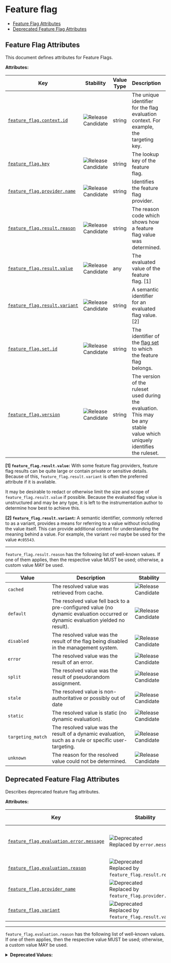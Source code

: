 <!-- NOTE: THIS FILE IS AUTOGENERATED. DO NOT EDIT BY HAND. -->
<!-- see templates/registry/markdown/attribute_namespace.md.j2 -->

# Feature flag

- [Feature Flag Attributes](#feature-flag-attributes)
- [Deprecated Feature Flag Attributes](#deprecated-feature-flag-attributes)

## Feature Flag Attributes

This document defines attributes for Feature Flags.

**Attributes:**

| Key | Stability | Value Type | Description | Example Values |
|---|---|---|---|---|
| <a id="feature-flag-context-id" href="#feature-flag-context-id">`feature_flag.context.id`</a> | ![Release Candidate](https://img.shields.io/badge/-rc-mediumorchid) | string | The unique identifier for the flag evaluation context. For example, the targeting key. | `5157782b-2203-4c80-a857-dbbd5e7761db` |
| <a id="feature-flag-key" href="#feature-flag-key">`feature_flag.key`</a> | ![Release Candidate](https://img.shields.io/badge/-rc-mediumorchid) | string | The lookup key of the feature flag. | `logo-color` |
| <a id="feature-flag-provider-name" href="#feature-flag-provider-name">`feature_flag.provider.name`</a> | ![Release Candidate](https://img.shields.io/badge/-rc-mediumorchid) | string | Identifies the feature flag provider. | `Flag Manager` |
| <a id="feature-flag-result-reason" href="#feature-flag-result-reason">`feature_flag.result.reason`</a> | ![Release Candidate](https://img.shields.io/badge/-rc-mediumorchid) | string | The reason code which shows how a feature flag value was determined. | `static`; `targeting_match`; `error`; `default` |
| <a id="feature-flag-result-value" href="#feature-flag-result-value">`feature_flag.result.value`</a> | ![Release Candidate](https://img.shields.io/badge/-rc-mediumorchid) | any | The evaluated value of the feature flag. [1] | `#ff0000`; `true`; `3` |
| <a id="feature-flag-result-variant" href="#feature-flag-result-variant">`feature_flag.result.variant`</a> | ![Release Candidate](https://img.shields.io/badge/-rc-mediumorchid) | string | A semantic identifier for an evaluated flag value. [2] | `red`; `true`; `on` |
| <a id="feature-flag-set-id" href="#feature-flag-set-id">`feature_flag.set.id`</a> | ![Release Candidate](https://img.shields.io/badge/-rc-mediumorchid) | string | The identifier of the [flag set](https://openfeature.dev/specification/glossary/#flag-set) to which the feature flag belongs. | `proj-1`; `ab98sgs`; `service1/dev` |
| <a id="feature-flag-version" href="#feature-flag-version">`feature_flag.version`</a> | ![Release Candidate](https://img.shields.io/badge/-rc-mediumorchid) | string | The version of the ruleset used during the evaluation. This may be any stable value which uniquely identifies the ruleset. | `1`; `01ABCDEF` |

**[1] `feature_flag.result.value`:** With some feature flag providers, feature flag results can be quite large or contain private or sensitive details.
Because of this, `feature_flag.result.variant` is often the preferred attribute if it is available.

It may be desirable to redact or otherwise limit the size and scope of `feature_flag.result.value` if possible.
Because the evaluated flag value is unstructured and may be any type, it is left to the instrumentation author to determine how best to achieve this.

**[2] `feature_flag.result.variant`:** A semantic identifier, commonly referred to as a variant, provides a means
for referring to a value without including the value itself. This can
provide additional context for understanding the meaning behind a value.
For example, the variant `red` maybe be used for the value `#c05543`.

---

`feature_flag.result.reason` has the following list of well-known values. If one of them applies, then the respective value MUST be used; otherwise, a custom value MAY be used.

| Value  | Description | Stability |
|---|---|---|
| `cached` | The resolved value was retrieved from cache. | ![Release Candidate](https://img.shields.io/badge/-rc-mediumorchid) |
| `default` | The resolved value fell back to a pre-configured value (no dynamic evaluation occurred or dynamic evaluation yielded no result). | ![Release Candidate](https://img.shields.io/badge/-rc-mediumorchid) |
| `disabled` | The resolved value was the result of the flag being disabled in the management system. | ![Release Candidate](https://img.shields.io/badge/-rc-mediumorchid) |
| `error` | The resolved value was the result of an error. | ![Release Candidate](https://img.shields.io/badge/-rc-mediumorchid) |
| `split` | The resolved value was the result of pseudorandom assignment. | ![Release Candidate](https://img.shields.io/badge/-rc-mediumorchid) |
| `stale` | The resolved value is non-authoritative or possibly out of date | ![Release Candidate](https://img.shields.io/badge/-rc-mediumorchid) |
| `static` | The resolved value is static (no dynamic evaluation). | ![Release Candidate](https://img.shields.io/badge/-rc-mediumorchid) |
| `targeting_match` | The resolved value was the result of a dynamic evaluation, such as a rule or specific user-targeting. | ![Release Candidate](https://img.shields.io/badge/-rc-mediumorchid) |
| `unknown` | The reason for the resolved value could not be determined. | ![Release Candidate](https://img.shields.io/badge/-rc-mediumorchid) |

## Deprecated Feature Flag Attributes

Describes deprecated feature flag attributes.

**Attributes:**

| Key | Stability | Value Type | Description | Example Values |
|---|---|---|---|---|
| <a id="feature-flag-evaluation-error-message" href="#feature-flag-evaluation-error-message">`feature_flag.evaluation.error.message`</a> | ![Deprecated](https://img.shields.io/badge/-deprecated-red)<br>Replaced by `error.message`. | string | Deprecated, use `error.message` instead. | `Flag `header-color` expected type `string` but found type `number`` |
| <a id="feature-flag-evaluation-reason" href="#feature-flag-evaluation-reason">`feature_flag.evaluation.reason`</a> | ![Deprecated](https://img.shields.io/badge/-deprecated-red)<br>Replaced by `feature_flag.result.reason`. | string | Deprecated, use `feature_flag.result.reason` instead. | `static`; `targeting_match`; `error`; `default` |
| <a id="feature-flag-provider-name" href="#feature-flag-provider-name">`feature_flag.provider_name`</a> | ![Deprecated](https://img.shields.io/badge/-deprecated-red)<br>Replaced by `feature_flag.provider.name`. | string | Deprecated, use `feature_flag.provider.name` instead. | `Flag Manager` |
| <a id="feature-flag-variant" href="#feature-flag-variant">`feature_flag.variant`</a> | ![Deprecated](https://img.shields.io/badge/-deprecated-red)<br>Replaced by `feature_flag.result.variant`. | string | Deprecated, use `feature_flag.result.variant` instead. | `red`; `true`; `on` |

---

`feature_flag.evaluation.reason` has the following list of well-known values. If one of them applies, then the respective value MUST be used; otherwise, a custom value MAY be used.

<details>
<summary><b>Deprecated Values:</b></summary>

| Value  | Description | Deprecation Explanation |
|---|---|---|
| `cached` | The resolved value was retrieved from cache. | Use `cached` value for `feature_flag.result.reason` attribute instead. |
| `default` | The resolved value fell back to a pre-configured value (no dynamic evaluation occurred or dynamic evaluation yielded no result). | Use `default` value for `feature_flag.result.reason` attribute instead. |
| `disabled` | The resolved value was the result of the flag being disabled in the management system. | Use `disabled` value for `feature_flag.result.reason` attribute instead. |
| `error` | The resolved value was the result of an error. | Use `error` value for `feature_flag.result.reason` attribute instead. |
| `split` | The resolved value was the result of pseudorandom assignment. | Use `split` value for `feature_flag.result.reason` attribute instead. |
| `stale` | The resolved value is non-authoritative or possibly out of date | Use `stale` value for `feature_flag.result.reason` attribute instead. |
| `static` | The resolved value is static (no dynamic evaluation). | Use `static` value for `feature_flag.result.reason` attribute instead. |
| `targeting_match` | The resolved value was the result of a dynamic evaluation, such as a rule or specific user-targeting. | Use `targeting_match` value for `feature_flag.result.reason` attribute instead. |
| `unknown` | The reason for the resolved value could not be determined. | Use `unknown` value for `feature_flag.result.reason` attribute instead. |

</details>
